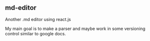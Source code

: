 ## md-editor

Another .md editor using react.js

My main goal is to make a parser and maybe work in some versioning control similar to google docs. 
